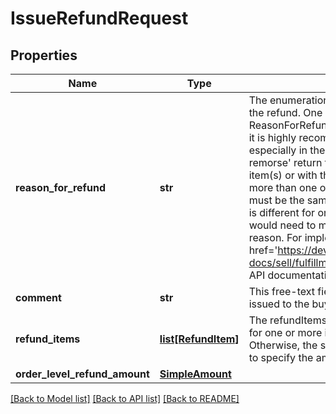 # IssueRefundRequest

## Properties
Name | Type | Description | Notes
------------ | ------------- | ------------- | -------------
**reason_for_refund** | **str** | The enumeration value passed into this field indicates the reason for the refund. One of the defined enumeration values in the ReasonForRefundEnum type must be used. This field is required, and it is highly recommended that sellers use the correct refund reason, especially in the case of a buyer-requested cancellation or &#x27;buyer remorse&#x27; return to indicate that there was nothing wrong with the item(s) or with the shipment of the order. Note: If issuing refunds for more than one order line item, keep in mind that the refund reason must be the same for each of the order line items. If the refund reason is different for one or more order line items in an order, the seller would need to make separate issueRefund calls, one for each refund reason. For implementation help, refer to &lt;a href&#x3D;&#x27;https://developer.ebay.com/api-docs/sell/fulfillment/types/api:ReasonForRefundEnum&#x27;&gt;eBay API documentation&lt;/a&gt; | [optional] 
**comment** | **str** | This free-text field allows the seller to clarify why the refund is being issued to the buyer. Max Length: 100 | [optional] 
**refund_items** | [**list[RefundItem]**](RefundItem.md) | The refundItems array is only required if the seller is issuing a refund for one or more individual order line items in a multiple line item order. Otherwise, the seller just uses the orderLevelRefundAmount container to specify the amount of the refund for the entire order. | [optional] 
**order_level_refund_amount** | [**SimpleAmount**](SimpleAmount.md) |  | [optional] 

[[Back to Model list]](../README.md#documentation-for-models) [[Back to API list]](../README.md#documentation-for-api-endpoints) [[Back to README]](../README.md)

